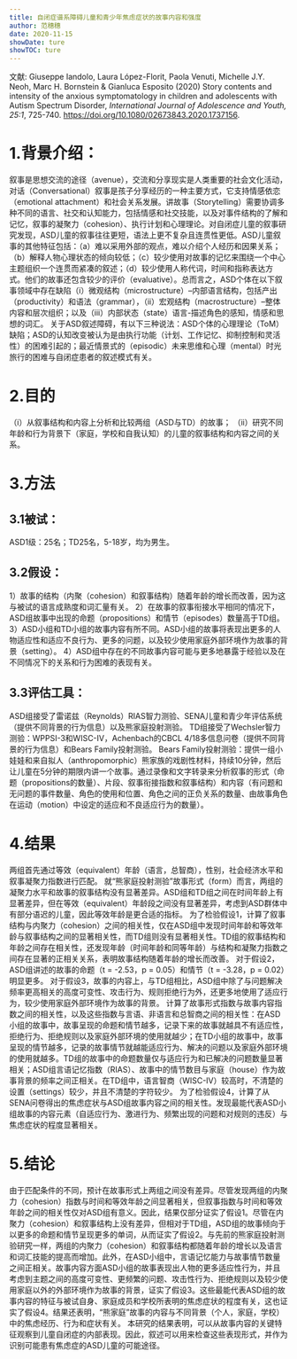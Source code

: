 ```yaml
---
title: 自闭症谱系障碍儿童和青少年焦虑症状的故事内容和强度
author: 范穗穗
date: 2020-11-15
showDate: ture
showTOC: ture
---
```


文献: Giuseppe Iandolo, Laura López-Florit, Paola Venuti, Michelle J.Y. Neoh, Marc H. Bornstein & Gianluca Esposito (2020) Story contents and intensity of the anxious symptomatology in children and adolescents with Autism Spectrum Disorder, *International Journal of Adolescence and Youth, 25:1*, 725-740. https://doi.org/10.1080/02673843.2020.1737156.
# 1.背景介绍：
叙事是思想交流的途径（avenue），交流和分享现实是人类重要的社会文化活动，对话（Conversational）叙事是孩子分享经历的一种主要方式，它支持情感依恋（emotional attachment）和社会关系发展。讲故事（Storytelling）需要协调多种不同的语言、社交和认知能力，包括情感和社交技能，以及对事件结构的了解和记忆，叙事的凝聚力（cohesion）、执行计划和心理理论。对自闭症儿童的叙事研究发现，ASD儿童的叙事往往更短，语法上更不复杂且连贯性更低。ASD儿童叙事的其他特征包括：（a）难以采用外部的观点，难以介绍个人经历和因果关系；（b）解释人物心理状态的倾向较低；（c）较少使用对故事的记忆来围绕一个中心主题组织一个连贯而紧凑的叙述；（d）较少使用人称代词，时间和指称表达方式。他们的故事还包含较少的评价（evaluative）。总而言之，ASD个体在以下叙事领域中存在缺陷（i）微观结构（microstructure）–内部语言结构，包括产出（productivity）和语法（grammar），（ii）宏观结构（macrostructure）–整体内容和层次组织；以及（iii）内部状态（state）语言-描述角色的感知，情感和思想的词汇。
关于ASD叙述障碍，有以下三种说法：ASD个体的心理理论（ToM）缺陷；ASD的认知改变被认为是由执行功能（计划、工作记忆、抑制控制和灵活性）的困难引起的；最近情景式的（episodic）未来思维和心理（mental）时光旅行的困难与自闭症患者的叙述模式有关。
# 2.目的
（i）从叙事结构和内容上分析和比较两组（ASD与TD）的故事；
（ii）研究不同年龄和行为背景下（家庭，学校和自我认知）的儿童的叙事结构和内容之间的关系。
# 3.方法
## 3.1被试：
ASD1级：25名；TD25名，5-18岁，均为男生。
## 3.2假设：
1）故事的结构（内聚（cohesion）和叙事结构）随着年龄的增长而改善，因为这与被试的语言成熟度和词汇量有关。
2）在故事的叙事衔接水平相同的情况下，ASD组故事中出现的命题（propositions）和情节（episodes）数量高于TD组。
3）ASD小组和TD小组的故事内容有所不同。ASD小组的故事将表现出更多的人物适应性和适应不良行为、更多的问题，以及较少使用家庭外部环境作为故事的背景（setting）。
4）ASD组中存在的不同故事内容可能与更多地暴露于经验以及在不同情况下的关系和行为困难的表现有关。
## 3.3评估工具：
ASD组接受了雷诺兹（Reynolds）RIAS智力测验、SENA儿童和青少年评估系统（提供不同背景的行为信息）以及熊家庭投射测验。
TD组接受了Wechsler智力测验：WPPSI-3和WISC-IV，Achenbach的CBCL 4/18多信息问卷（提供不同背景的行为信息）和Bears Family投射测验。
Bears Family投射测验：提供一组小娃娃和来自拟人（anthropomorphic）熊家族的戏剧性材料，持续10分钟，然后让儿童在5分钟的期限内讲一个故事。通过录像和文字转录来分析叙事的形式（命题（propositions的数量）、片段、叙事衔接指数和叙事结构）和内容（有问题和无问题的事件数量、角色的使用和位置、角色之间的正负关系的数量、由故事角色在运动（motion）中设定的适应和不良适应行为的数量）。
# 4.结果
两组首先通过等效（equivalent）年龄（语言，总智商），性别，社会经济水平和叙事凝聚力指数进行匹配。
就“熊家庭投射测验”故事形式（form）而言，两组的凝聚力水平和故事的叙事结构没有显著差异。ASD组和TD组之间在时间年龄上有显著差异，但在等效（equivalent）年龄段之间没有显著差异，考虑到ASD群体中有部分语迟的儿童，因此等效年龄是更合适的指标。
为了检验假设1，计算了叙事结构与内聚力（cohesion）之间的相关性，仅在ASD组中发现时间年龄和等效年龄与叙事结构之间的显著相关性，而TD组则没有显著相关性。TD组的叙事结构和年龄之间存在相关性，还发现年龄（时间年龄和同等年龄）与结构和凝聚力指数之间存在显著的正相关关系，表明故事结构随着年龄的增长而改善。
对于假设2，ASD组讲述的故事的命题（t = -2.53，p = 0.05）和情节（t = -3.28，p = 0.02）明显更多。
对于假设3，故事的内容上，与TD组相比，ASD组中除了与问题解决频率更高相关的高度可变性、攻击行为、规则拒绝行为外，还更多地使用了适应行为，较少使用家庭外部环境作为故事的背景。
计算了故事形式指数与故事内容指数之间的相关性，以及这些指数与言语、非语言和总智商之间的相关性：在ASD小组的故事中，故事呈现的命题和情节越多，记录下来的故事就越具不有适应性，拒绝行为、拒绝规则以及家庭外部环境的使用就越少；在TD小组的故事中，故事呈现的情节越多，记录的故事情节就越能适应行为、解决的问题以及家庭外部环境的使用就越多。TD组的故事中的命题数量仅与适应行为和已解决的问题数量显著相关；ASD组言语记忆指数（RIAS）、故事中的情节数目与家庭（house）作为故事背景的频率之间正相关。在TD组中，语言智商（WISC-IV）较高时，不清楚的设置（settings）较少，并且不清楚的字符较少。
为了检验假设4，计算了从SENA问卷得出的焦虑症状与ASD组故事内容之间的相关性。发现最能代表ASD小组故事的内容元素（自适应行为、激进行为、频繁出现的问题和对规则的违反）与焦虑症状的程度显著相关。
# 5.结论
由于匹配条件的不同，预计在故事形式上两组之间没有差异。尽管发现两组的内聚力（cohesion）指数与时间和等效年龄之间显著相关，但叙事指数与时间和等效年龄之间的相关性仅对ASD组有意义。因此，结果仅部分证实了假设1。尽管在内聚力（cohesion）和叙事结构上没有差异，但相对于TD组，ASD组的故事倾向于以更多的命题和情节呈现更多的单词，从而证实了假设2。与先前的熊家庭投射测验研究一样，两组的内聚力（cohesion）和叙事结构都随着年龄的增长以及语言和词汇技能的提高而增加。此外，在ASD小组中，言语记忆能力与故事情节数量之间正相关。故事内容方面ASD小组的故事表现出人物的更多适应性行为，并且考虑到主题之间的高度可变性、更频繁的问题、攻击性行为、拒绝规则以及较少使用家庭以外的外部环境作为故事的背景，证实了假设3。这些最能代表ASD组的故事内容的特征与被试自身、家庭成员和学校所表明的焦虑症状的程度有关，这也证实了假设4。结果还表明，“熊家庭”故事的内容与不同背景（个人，家庭，学校）中的焦虑经历、行为和症状有关。
本研究的结果表明，可以从故事内容的关键特征观察到儿童自闭症的内部表现。因此，叙述可以用来检查这些表现形式，并作为识别可能患有焦虑症的ASD儿童的可能途径。
